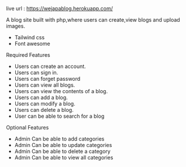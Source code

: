live url : https://wejapablog.herokuapp.com/

A blog site built with php,where users can create,view blogs and upload images.

- Tailwind css
- Font awesome

Required Features

- Users can create an account.
- Users can sign in.
- Users can forget password
- Users can view all blogs.
- Users can view the contents of a blog.
- Users can add a blog.
- Users can modify a blog.
- Users can delete a blog.
- User can be able to search for a blog

Optional Features

- Admin Can be able to add categories
- Admin Can be able to update categories
- Admin Can be able to delete a category
- Admin Can be able to view all categories
